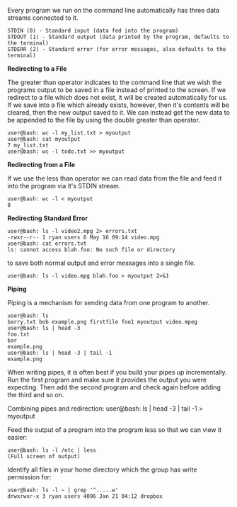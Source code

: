 Every program we run on the command line automatically has three data streams connected to it.

    STDIN (0) - Standard input (data fed into the program)
    STDOUT (1) - Standard output (data printed by the program, defaults to the terminal)
    STDERR (2) - Standard error (for error messages, also defaults to the terminal)

**Redirecting to a File**

The greater than operator indicates to the command line that we wish the programs output to be saved in a file instead of printed to the screen. If we redirect to a file which does not exist, it will be created automatically for us. If we save into a file which already exists, however, then it's contents will be cleared, then the new output saved to it. We can instead get the new data to be appended to the file by using the double greater than operator.

    user@bash: wc -l my_list.txt > myoutput
    user@bash: cat myoutput
    7 my_list.txt
    user@bash: wc -l todo.txt >> myoutput

**Redirecting from a File**

If we use the less than operator we can read data from the file and feed it into the program via it's STDIN stream.

    user@bash: wc -l < myoutput
    8

**Redirecting Standard Error**

    user@bash: ls -l video2.mpg 2> errors.txt
    -rwxr--r-- 1 ryan users 6 May 16 09:14 video.mpg
    user@bash: cat errors.txt
    ls: cannot access blah.foo: No such file or directory

to save both normal output and error messages into a single file.

    user@bash: ls -l video.mpg blah.foo > myoutput 2>&1

**Piping**

Piping is a mechanism for sending data from one program to another. 
    
    user@bash: ls
    barry.txt bob example.png firstfile foo1 myoutput video.mpeg
    user@bash: ls | head -3
    foo.txt
    bar
    example.png
    user@bash: ls | head -3 | tail -1
    example.png

When writing pipes, it is often best if you build your pipes up incrementally. Run the first program and make sure it provides the output you were expecting. Then add the second program and check again before adding the third and so on. 

Combining pipes and redirection: 
    user@bash: ls | head -3 | tail -1 > myoutput

Feed the output of a program into the program less so that we can view it easier:

    user@bash: ls -l /etc | less
    (Full screen of output)

Identify all files in your home directory which the group has write permission for:

    user@bash: ls -l ~ | grep '^.....w'
    drwxrwxr-x 3 ryan users 4096 Jan 21 04:12 dropbox